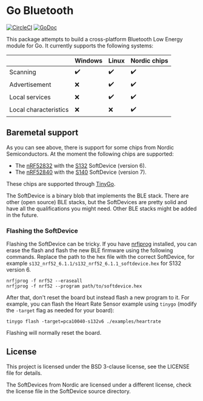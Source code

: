 # Go Bluetooth

[![CircleCI](https://circleci.com/gh/aykevl/go-bluetooth/tree/master.svg?style=svg)](https://circleci.com/gh/aykevl/go-bluetooth/tree/master)
[![GoDoc](https://godoc.org/github.com/aykevl/go-bluetooth?status.svg)](https://godoc.org/github.com/aykevl/go-bluetooth)

This package attempts to build a cross-platform Bluetooth Low Energy module for Go. It currently supports the following systems:

|                       | Windows            | Linux              | Nordic chips       |
| --------------------- | ------------------ | ------------------ | ------------------ |
| Scanning              | :heavy_check_mark: | :heavy_check_mark: | :heavy_check_mark: |
| Advertisement         | :x:                | :heavy_check_mark: | :heavy_check_mark: |
| Local services        | :x:                | :heavy_check_mark: | :heavy_check_mark: |
| Local characteristics | :x:                | :x:                | :heavy_check_mark: |

## Baremetal support

As you can see above, there is support for some chips from Nordic Semiconductors. At the moment the following chips are supported:

  * The [nRF52832](https://www.nordicsemi.com/Products/Low-power-short-range-wireless/nRF52832) with the [S132](https://www.nordicsemi.com/Software-and-Tools/Software/S132) SoftDevice (version 6).
  * The [nRF52840](https://www.nordicsemi.com/Products/Low-power-short-range-wireless/nRF52840) with the [S140](https://www.nordicsemi.com/Software-and-Tools/Software/S140) SoftDevice (version 7).

These chips are supported through [TinyGo](https://tinygo.org/).

The SoftDevice is a binary blob that implements the BLE stack. There are other (open source) BLE stacks, but the SoftDevices are pretty solid and have all the qualifications you might need. Other BLE stacks might be added in the future.

### Flashing the SoftDevice

Flashing the SoftDevice can be tricky. If you have [nrfjprog](https://www.nordicsemi.com/Software-and-Tools/Development-Tools/nRF-Command-Line-Tools) installed, you can erase the flash and flash the new BLE firmware using the following commands. Replace the path to the hex file with the correct SoftDevice, for example `s132_nrf52_6.1.1/s132_nrf52_6.1.1_softdevice.hex` for S132 version 6.

    nrfjprog -f nrf52 --eraseall
    nrfjprog -f nrf52 --program path/to/softdevice.hex

After that, don't reset the board but instead flash a new program to it. For example, you can flash the Heart Rate Sensor example using `tinygo` (modify the `-target` flag as needed for your board):

    tinygo flash -target=pca10040-s132v6 ./examples/heartrate

Flashing will normally reset the board.

## License

This project is licensed under the BSD 3-clause license, see the LICENSE file for details.

The SoftDevices from Nordic are licensed under a different license, check the license file in the SoftDevice source directory.

